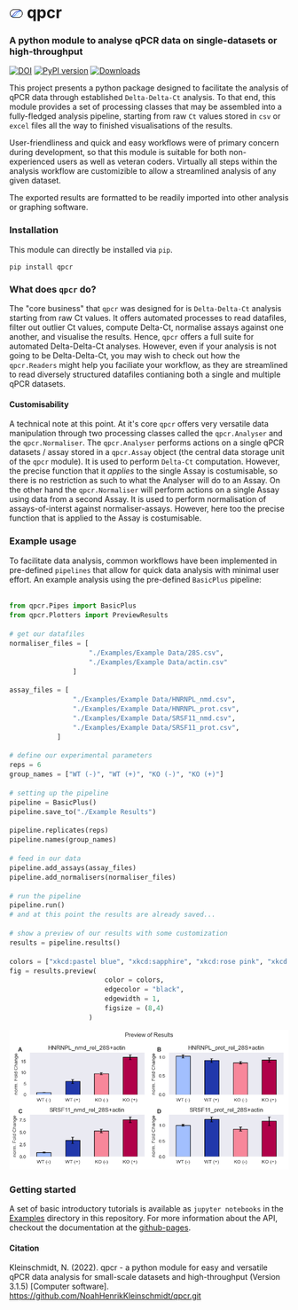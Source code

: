 <!-- # <img src="https://user-images.githubusercontent.com/89252165/153070064-4d3fb42e-a5f9-40fd-b856-755d58a52687.svg" width="32"> qpcr -->
# <img src="./docs/qpcr_tiny.svg" width="25"> qpcr

### A python module to analyse qPCR data on single-datasets or high-throughput

[![DOI](https://zenodo.org/badge/398244987.svg)](https://zenodo.org/badge/latestdoi/398244987)
[![PyPI version](https://badge.fury.io/py/qpcr.svg)](https://badge.fury.io/py/qpcr)
[![Downloads](https://static.pepy.tech/personalized-badge/qpcr?period=total&units=international_system&left_color=grey&right_color=brightgreen&left_text=Downloads)](https://pepy.tech/project/qpcr)

This project presents a python package designed to facilitate the analysis of qPCR data through established `Delta-Delta-Ct` analysis. To that end, this module provides a set of processing classes that may be assembled into a fully-fledged analysis pipeline, starting from raw `Ct` values stored in `csv` or `excel` files all the way to finished visualisations of the results. 

User-friendliness and quick and easy workflows were of primary concern during development, so that this module is suitable for both non-experienced users as well as veteran coders. Virtually all steps within the analysis workflow are customizible to allow a streamlined analysis of any given dataset.

The exported results are formatted to be readily imported into other analysis or graphing software.

### Installation
This module can directly be installed via `pip`.

```
pip install qpcr
```

### What does `qpcr` do?
The "core business" that `qpcr` was designed for is `Delta-Delta-Ct` analysis starting from raw Ct values. It offers automated processes to read datafiles, filter out outlier Ct values, compute Delta-Ct, normalise assays against one another, and visualise the results. Hence, `qpcr` offers a full suite for automated Delta-Delta-Ct analyses.
However, even if your analysis is not going to be Delta-Delta-Ct, you may wish to check out how the `qpcr.Readers` might help you faciliate your workflow, as they are streamlined to read diversely structured datafiles contianing both a single and multiple qPCR datasets. 

#### Customisability
A technical note at this point. At it's core `qpcr` offers very versatile data manipulation through two processing classes called the `qpcr.Analyser` and the `qpcr.Normaliser`. The `qpcr.Analyser` performs actions on a single qPCR datasets / assay stored in a `qpcr.Assay` object (the central data storage unit of the `qpcr` module). 
It is used to perform `Delta-Ct` computation. However, the precise function that it _applies_ to the single Assay is costumisable, so there is no restriction as such to what the Analyser will do to an Assay. 
On the other hand the `qpcr.Normaliser` will perform actions on a single Assay using data from a second Assay. It is used to perform normalisation of assays-of-interst against normaliser-assays. However, here too the precise function that is applied to the Assay is costumisable.  

### Example usage
To facilitate data analysis, common workflows have been implemented in pre-defined `pipelines` that allow for quick data analysis with minimal user effort. An example analysis using the pre-defined `BasicPlus` pipeline:

```python

from qpcr.Pipes import BasicPlus
from qpcr.Plotters import PreviewResults

# get our datafiles
normaliser_files = [
                    "./Examples/Example Data/28S.csv",
                    "./Examples/Example Data/actin.csv"
                ]

assay_files = [
                "./Examples/Example Data/HNRNPL_nmd.csv",
                "./Examples/Example Data/HNRNPL_prot.csv",
                "./Examples/Example Data/SRSF11_nmd.csv",
                "./Examples/Example Data/SRSF11_prot.csv",
            ]

# define our experimental parameters
reps = 6
group_names = ["WT (-)", "WT (+)", "KO (-)", "KO (+)"] 

# setting up the pipeline
pipeline = BasicPlus()
pipeline.save_to("./Example Results")

pipeline.replicates(reps)
pipeline.names(group_names)

# feed in our data
pipeline.add_assays(assay_files)
pipeline.add_normalisers(normaliser_files)

# run the pipeline
pipeline.run()
# and at this point the results are already saved...

# show a preview of our results with some customization
results = pipeline.results()

colors = ["xkcd:pastel blue", "xkcd:sapphire", "xkcd:rose pink", "xkcd:raspberry"]
fig = results.preview( 
                        color = colors, 
                        edgecolor = "black", 
                        edgewidth = 1, 
                        figsize = (8,4)
                    )
```

![](./Examples/Example%20Results/colorful.png)

### Getting started
A set of basic introductory tutorials is available as `jupyter notebooks` in the [Examples](https://github.com/NoahHenrikKleinschmidt/qpcr/tree/main/Examples) directory in this repository. For more information about the API, checkout the documentation at the [github-pages](https://noahhenrikkleinschmidt.github.io/qpcr/index.html).


#### Citation
Kleinschmidt, N. (2022). qpcr - a python module for easy and versatile qPCR data analysis for small-scale datasets and high-throughput (Version 3.1.5) [Computer software]. https://github.com/NoahHenrikKleinschmidt/qpcr.git


